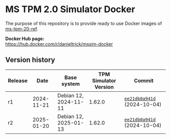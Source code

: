 MS TPM 2.0 Simulator Docker
===========================

The purpose of this repository is to provide ready to use Docker images of [ms-tpm-20-ref](https://github.com/microsoft/ms-tpm-20-ref).

**Docker Hub page:**  
<https://hub.docker.com/r/danieltrick/mssim-docker>


Version history
---------------

| **Release** | **Date**   | **Base system**       | **TPM Simulator Version** | **Commit**                                                                                    |
| ------------| ---------- | --------------------- | ------------------------- |---------------------------------------------------------------------------------------------- |
| r1          | 2024-11-21 | Debian 12, 2024-11-11 | 1.62.0                    | [`ee21db0a941d`](https://github.com/microsoft/ms-tpm-20-ref/commit/ee21db0a941d) (2024-10-04) |
| r2          | 2025-01-20 | Debian 12, 2025-01-13 | 1.62.0                    | [`ee21db0a941d`](https://github.com/microsoft/ms-tpm-20-ref/commit/ee21db0a941d) (2024-10-04) |
